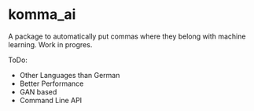 # komma_ai
A package to automatically put commas where they belong with machine learning. 
Work in progres.

ToDo:
- Other Languages than German
- Better Performance
- GAN based
- Command Line API

